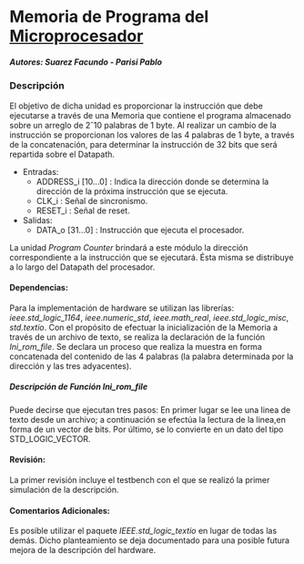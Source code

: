 ﻿# Memoria de Programa del [Microprocesador]
##### Autores: Suarez Facundo - Parisi Pablo
### Descripción
El objetivo de dicha unidad es proporcionar la instrucción que debe ejecutarse a través de una Memoria que contiene el programa almacenado sobre un arreglo de 2ˆ10 palabras de 1 byte. Al realizar un cambio de la instrucción se proporcionan los valores de las 4 palabras de 1 byte, a través de la concatenación, para determinar la instrucción de 32 bits que será repartida sobre el Datapath.
* Entradas:
  - ADDRESS_i [10...0] : Indica la dirección donde se determina la dirección de la próxima instrucción que se ejecuta.
  - CLK_i : Señal de sincronismo.
  - RESET_i : Señal de reset.
* Salidas:
  - DATA_o [31...0] : Instrucción que ejecuta el procesador.

La unidad *Program Counter* brindará a este módulo la dirección correspondiente a la instrucción que se ejecutará. Ésta misma se distribuye a lo largo del Datapath del procesador.

#### Dependencias: 
Para la implementación de hardware se utilizan las librerías:  *ieee.std_logic_1164*, *ieee.numeric_std*, *ieee.math_real*, *ieee.std_logic_misc*, *std.textio*.
Con el propósito de efectuar la inicialización de la Memoria a través de un archivo de texto, se realiza la declaración de la función *Ini_rom_file*.
Se declara un proceso que realiza la muestra en forma concatenada del contenido de las 4 palabras (la palabra determinada por la dirección y las tres adyacentes).
##### Descripción de Función *Ini_rom_file* 
Puede decirse que ejecutan tres pasos: En primer lugar se lee una linea de texto desde un archivo; a continuación se efectúa la lectura de la linea,en forma de un vector de bits. 
Por último, se lo convierte en un dato del tipo STD_LOGIC_VECTOR.
#### Revisión: 
La primer revisión incluye el testbench con el que se realizó la primer simulación de la descripción.

#### Comentarios Adicionales:
Es posible utilizar el paquete *IEEE.std_logic_textio* en lugar de todas las demás. Dicho planteamiento se deja documentado para una posible futura mejora de la descripción del hardware.

[Microprocesador]: <https://github.com/uP-ArqCom2018>
[Suarez Facundo]: <https://github.com/ffsuarez/>
[Parisi Pablo]:<https://github.com/pmparisi>
